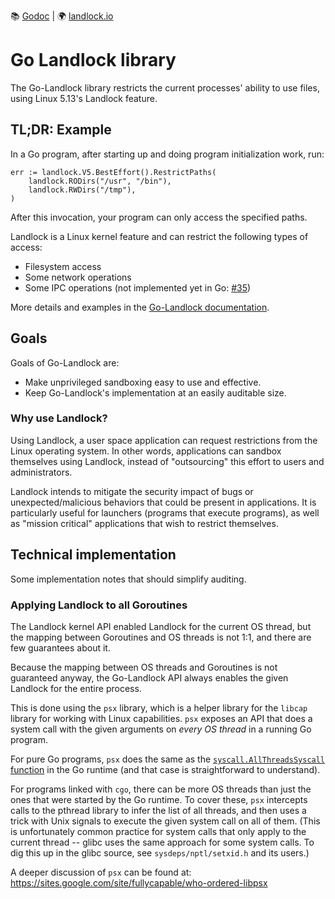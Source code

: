 📚 [Godoc](https://pkg.go.dev/github.com/landlock-lsm/go-landlock/landlock)
| 🌍 [landlock.io](https://landlock.io/)

# Go Landlock library

The Go-Landlock library restricts the current processes' ability to
use files, using Linux 5.13's Landlock feature.

## TL;DR: Example

In a Go program, after starting up and doing program initialization work, run:

```
err := landlock.V5.BestEffort().RestrictPaths(
    landlock.RODirs("/usr", "/bin"),
    landlock.RWDirs("/tmp"),
)
```

After this invocation, your program can only access the specified paths.

Landlock is a Linux kernel feature and can restrict the following types of access:

* Filesystem access
* Some network operations
* Some IPC operations (not implemented yet in Go: [#35](https://github.com/landlock-lsm/go-landlock/issues/35))

More details and examples in the [Go-Landlock
documentation](https://pkg.go.dev/github.com/landlock-lsm/go-landlock/landlock).

## Goals

Goals of Go-Landlock are:

* Make unprivileged sandboxing easy to use and effective.
* Keep Go-Landlock's implementation at an easily auditable size.

### Why use Landlock?

Using Landlock, a user space application can request restrictions from
the Linux operating system. In other words, applications can sandbox
themselves using Landlock, instead of "outsourcing" this effort to
users and administrators.

Landlock intends to mitigate the security impact of bugs or
unexpected/malicious behaviors that could be present in applications.
It is particularly useful for launchers (programs that execute programs),
as well as "mission critical" applications that wish to restrict themselves.

## Technical implementation

Some implementation notes that should simplify auditing.

### Applying Landlock to all Goroutines

The Landlock kernel API enabled Landlock for the current OS thread,
but the mapping between Goroutines and OS threads is not 1:1, and
there are few guarantees about it.

Because the mapping between OS threads and Goroutines is not
guaranteed anyway, the Go-Landlock API always enables the given
Landlock for the entire process.

This is done using the `psx` library, which is a helper library for
the `libcap` library for working with Linux capabilities. `psx`
exposes an API that does a system call with the given arguments on
*every OS thread* in a running Go program.

For pure Go programs, `psx` does the same as the
[`syscall.AllThreadsSyscall`
function](https://pkg.go.dev/syscall#AllThreadsSyscall) in the Go
runtime (and that case is straightforward to understand).

For programs linked with `cgo`, there can be more OS threads than just
the ones that were started by the Go runtime. To cover these, `psx`
intercepts calls to the pthread library to infer the list of all
threads, and then uses a trick with Unix signals to execute the given
system call on all of them. (This is unfortunately common practice for
system calls that only apply to the current thread -- glibc uses the
same approach for some system calls. To dig this up in the glibc
source, see `sysdeps/nptl/setxid.h` and its users.)

A deeper discussion of `psx` can be found at:
https://sites.google.com/site/fullycapable/who-ordered-libpsx
